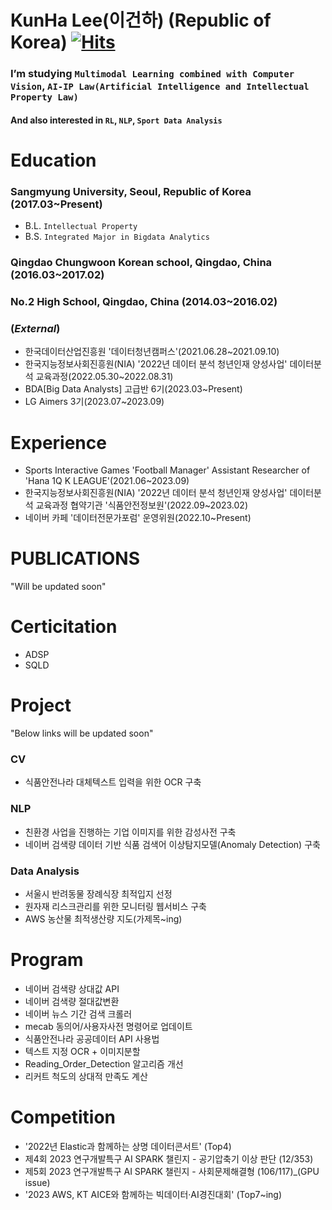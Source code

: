 # KunHa Lee(이건하) (Republic of Korea) [![Hits](https://hits.seeyoufarm.com/api/count/incr/badge.svg?url=https%3A%2F%2Fgithub.com%2FLeeKunHa%2FLeeKunHa&count_bg=%2349AA00&title_bg=%23000000&icon=verizon.svg&icon_color=%23FFFFFF&title=hits&edge_flat=false)](https://hits.seeyoufarm.com)

### I’m studying `Multimodal Learning combined with Computer Vision`, `AI-IP Law(Artificial Intelligence and Intellectual Property Law)`
#### And also interested in `RL`, `NLP`, `Sport Data Analysis`

# Education
### Sangmyung University, Seoul, Republic of Korea (2017.03~Present)
- B.L. `Intellectual Property`
- B.S. `Integrated Major in Bigdata Analytics`
### Qingdao Chungwoon Korean school, Qingdao, China (2016.03~2017.02)
### No.2 High School, Qingdao, China (2014.03~2016.02)

### (_External_)
- 한국데이터산업진흥원 '데이터청년캠퍼스'(2021.06.28~2021.09.10)
- 한국지능정보사회진흥원(NIA) '2022년 데이터 분석 청년인재 양성사업' 데이터분석 교육과정(2022.05.30~2022.08.31)
- BDA[Big Data Analysts] 고급반 6기(2023.03~Present)
- LG Aimers 3기(2023.07~2023.09)
# Experience
- Sports Interactive Games 'Football Manager' Assistant Researcher of 'Hana 1Q K LEAGUE'(2021.06~2023.09)
- 한국지능정보사회진흥원(NIA) '2022년 데이터 분석 청년인재 양성사업' 데이터분석 교육과정 협약기관 '식품안전정보원'(2022.09~2023.02)
- 네이버 카페 '데이터전문가포럼' 운영위원(2022.10~Present)

# PUBLICATIONS
"Will be updated soon"
# Certicitation
- ADSP
- SQLD

# Project
"Below links will be updated soon"
### CV
- 식품안전나라 대체텍스트 입력을 위한 OCR 구축
### NLP
- 친환경 사업을 진행하는 기업 이미지를 위한 감성사전 구축
- 네이버 검색량 데이터 기반 식품 검색어 이상탐지모델(Anomaly Detection) 구축

### Data Analysis
- 서울시 반려동물 장례식장 최적입지 선정
- 원자재 리스크관리를 위한 모니터링 웹서비스 구축
- AWS 농산물 최적생산량 지도(가제목~ing)

# Program
- 네이버 검색량 상대값 API
- 네이버 검색량 절대값변환
- 네이버 뉴스 기간 검색 크롤러
- mecab 동의어/사용자사전 명령어로 업데이트
- 식품안전나라 공공데이터 API 사용법
- 텍스트 지정 OCR + 이미지분할
- Reading_Order_Detection 알고리즘 개선
- 리커트 척도의 상대적 만족도 계산

# Competition
- '2022년 Elastic과 함께하는 상명 데이터콘서트' (Top4)
- 제4회 2023 연구개발특구 AI SPARK 챌린지 - 공기압축기 이상 판단 (12/353)
- 제5회 2023 연구개발특구 AI SPARK 챌린지 - 사회문제해결형 (106/117)_(GPU issue)
- '2023 AWS, KT AICE와 함께하는 빅데이터·AI경진대회' (Top7~ing)

